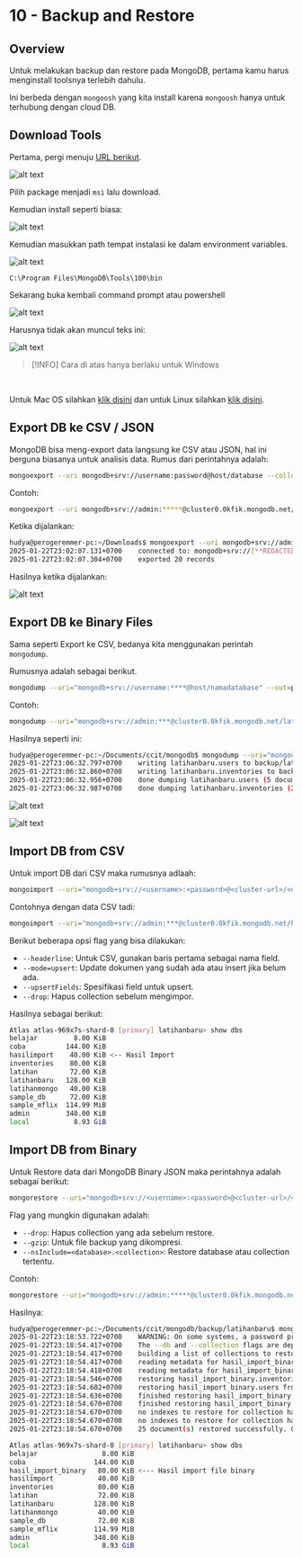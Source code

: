 # 10 - Backup and Restore

## Overview

Untuk melakukan backup dan restore pada MongoDB, pertama kamu harus menginstall toolsnya terlebih dahulu.

Ini berbeda dengan `mongoosh` yang kita install karena `mongoosh` hanya untuk terhubung dengan cloud DB.

## Download Tools

Pertama, pergi menuju [URL berikut](https://www.mongodb.com/try/download/database-tools).

![alt text](./assets/10-backup-and-restore/1.png)

Pilih package menjadi `msi` lalu download.

Kemudian install seperti biasa:

![alt text](./assets/10-backup-and-restore/2.png)

Kemudian masukkan path tempat instalasi ke dalam environment variables.

![alt text](./assets/10-backup-and-restore/3.png)

```plain
C:\Program Files\MongoDB\Tools\100\bin
```

Sekarang buka kembali command prompt atau powershell

![alt text](./assets/10-backup-and-restore/4.png)

Harusnya tidak akan muncul teks ini:

![alt text](./assets/10-backup-and-restore/5.png)

> [!INFO]
> Cara di atas hanya berlaku untuk Windows

<br />

Untuk Mac OS silahkan [klik disini](https://www.mongodb.com/docs/database-tools/installation/installation-macos/) dan untuk Linux silahkan [klik disini](https://www.mongodb.com/docs/database-tools/installation/installation-linux/).

## Export DB ke CSV / JSON

MongoDB bisa meng-export data langsung ke CSV atau JSON, hal ini berguna biasanya untuk analisis data. Rumus dari perintahnya adalah:

```bash
mongoexport --uri mongodb+srv://username:password@host/database --collection nama_collection --type csv/json --out namafile.csv --fields kolom
```

Contoh:

```bash
mongoexport --uri mongodb+srv://admin:*****@cluster0.0kfik.mongodb.net/latihanbaru --collection inventories --type csv --out latihan.csv --fields _id,name,category,stock
```

Ketika dijalankan:

```bash
hudya@perogeremmer-pc:~/Downloads$ mongoexport --uri mongodb+srv://admin:****@cluster0.0kfik.mongodb.net/latihanbaru --collection inventories --type csv --out latihan.csv --fields _id,name,category,stock
2025-01-22T23:02:07.131+0700	connected to: mongodb+srv://[**REDACTED**]@cluster0.0kfik.mongodb.net/latihanbaru
2025-01-22T23:02:07.304+0700	exported 20 records
```

Hasilnya ketika dijalankan:

![alt text](./assets/10-backup-and-restore/6.png)

## Export DB ke Binary Files

Sama seperti Export ke CSV, bedanya kita menggunakan perintah `mongodump`.

Rumusnya adalah sebagai berikut.

```bash
mongodump --uri="mongodb+srv://username:****@host/namadatabase" --out=path
```

Contoh:

```bash
mongodump --uri="mongodb+srv://admin:***@cluster0.0kfik.mongodb.net/latihanbaru" --out=./backup
```

Hasilnya seperti ini:

```bash
hudya@perogeremmer-pc:~/Documents/ccit/mongodb$ mongodump --uri="mongodb+srv://admin:*****@cluster0.0kfik.mongodb.net/latihanbaru" --out=./backup
2025-01-22T23:06:32.797+0700	writing latihanbaru.users to backup/latihanbaru/users.bson
2025-01-22T23:06:32.860+0700	writing latihanbaru.inventories to backup/latihanbaru/inventories.bson
2025-01-22T23:06:32.956+0700	done dumping latihanbaru.users (5 documents)
2025-01-22T23:06:32.987+0700	done dumping latihanbaru.inventories (20 documents)
```

![alt text](./assets/10-backup-and-restore/7.png)

![alt text](./assets/10-backup-and-restore/8.png)

## Import DB from CSV

Untuk import DB dari CSV maka rumusnya adlaah:

```bash
mongoimport --uri="mongodb+srv://<username>:<password>@<cluster-url>/<database>" --collection=<collection_name> --type=<file_type> --file=<path_to_file>
```

Contohnya dengan data CSV tadi:

```bash
mongoimport --uri="mongodb+srv://admin:***@cluster0.0kfik.mongodb.net/hasilimport" --collection=inventories --type=csv --headerline --file=/home/hudya/Documents/ccit/mongodb/latihan.csv
```

Berikut beberapa opsi flag yang bisa dilakukan:

- `--headerline`: Untuk CSV, gunakan baris pertama sebagai nama field.
- `--mode=upsert`: Update dokumen yang sudah ada atau insert jika belum ada.
- `--upsertFields`: Spesifikasi field untuk upsert.
- `--drop`: Hapus collection sebelum mengimpor.

Hasilnya sebagai berikut:

```bash
Atlas atlas-969x7s-shard-0 [primary] latihanbaru> show dbs
belajar         8.00 KiB
coba          144.00 KiB
hasilimport    40.00 KiB <-- Hasil Import
inventories    80.00 KiB
latihan        72.00 KiB
latihanbaru   128.00 KiB
latihanmongo   40.00 KiB
sample_db      72.00 KiB
sample_mflix  114.99 MiB
admin         348.00 KiB
local           8.93 GiB
```

## Import DB from Binary

Untuk Restore data dari MongoDB Binary JSON maka perintahnya adalah sebagai berikut:

```bash
mongorestore --uri="mongodb+srv://<username>:<password>@<cluster-url>/<database>" <path_to_backup>
```

Flag yang mungkin digunakan adalah:

- `--drop`: Hapus collection yang ada sebelum restore.
- `--gzip`: Untuk file backup yang dikompresi.
- `--nsInclude=<database>.<collection>`: Restore database atau collection tertentu.

Contoh:

```bash
mongorestore --uri="mongodb+srv://admin:*****@cluster0.0kfik.mongodb.net/hasil_import_binary" /home/hudya/Documents/ccit/mongodb/backup/latihanbaru
```

Hasilnya:

```bash
hudya@perogeremmer-pc:~/Documents/ccit/mongodb/backup/latihanbaru$ mongorestore --uri="mongodb+srv://admin:****@cluster0.0kfik.mongodb.net/hasil_import_binary" /home/hudya/Documents/ccit/mongodb/backup/latihanbaru
2025-01-22T23:18:53.722+0700	WARNING: On some systems, a password provided directly in a connection string or using --uri may be visible to system status programs such as `ps` that may be invoked by other users. Consider omitting the password to provide it via stdin, or using the --config option to specify a configuration file with the password.
2025-01-22T23:18:54.417+0700	The --db and --collection flags are deprecated for this use-case; please use --nsInclude instead, i.e. with --nsInclude=${DATABASE}.${COLLECTION}
2025-01-22T23:18:54.417+0700	building a list of collections to restore from /home/hudya/Documents/ccit/mongodb/backup/latihanbaru dir
2025-01-22T23:18:54.417+0700	reading metadata for hasil_import_binary.inventories from /home/hudya/Documents/ccit/mongodb/backup/latihanbaru/inventories.metadata.json
2025-01-22T23:18:54.418+0700	reading metadata for hasil_import_binary.users from /home/hudya/Documents/ccit/mongodb/backup/latihanbaru/users.metadata.json
2025-01-22T23:18:54.546+0700	restoring hasil_import_binary.inventories from /home/hudya/Documents/ccit/mongodb/backup/latihanbaru/inventories.bson
2025-01-22T23:18:54.602+0700	restoring hasil_import_binary.users from /home/hudya/Documents/ccit/mongodb/backup/latihanbaru/users.bson
2025-01-22T23:18:54.636+0700	finished restoring hasil_import_binary.inventories (20 documents, 0 failures)
2025-01-22T23:18:54.670+0700	finished restoring hasil_import_binary.users (5 documents, 0 failures)
2025-01-22T23:18:54.670+0700	no indexes to restore for collection hasil_import_binary.inventories
2025-01-22T23:18:54.670+0700	no indexes to restore for collection hasil_import_binary.users
2025-01-22T23:18:54.670+0700	25 document(s) restored successfully. 0 document(s) failed to restore.
```

```bash
Atlas atlas-969x7s-shard-0 [primary] latihanbaru> show dbs
belajar                8.00 KiB
coba                 144.00 KiB
hasil_import_binary   80.00 KiB <--- Hasil import file binary
hasilimport           40.00 KiB
inventories           80.00 KiB
latihan               72.00 KiB
latihanbaru          128.00 KiB
latihanmongo          40.00 KiB
sample_db             72.00 KiB
sample_mflix         114.99 MiB
admin                348.00 KiB
local                  8.93 GiB
```
